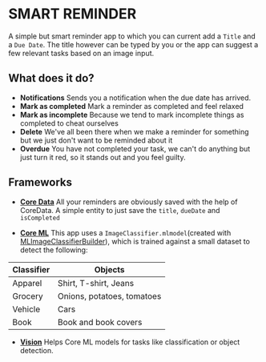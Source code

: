 
SMART REMINDER
=================

A simple but smart reminder app to which you can current add a `Title` and a 	`Due Date`.
The title however can be typed by you or the app can suggest a few relevant tasks based on an image input.

**What does it do?**
----
* **Notifications**
		Sends you a notification when the due date has arrived.
* **Mark as completed**
		Mark a reminder as completed and feel relaxed
* **Mark as incomplete**
		Because we tend to mark incomplete things as completed to cheat ourselves
* **Delete**
		We've all been there when we make a reminder for something but we just don't want to be reminded about it
* **Overdue**
		You have not completed your task, we can't do anything but just turn it red, so it stands out and you feel guilty.

  
**Frameworks**
----
* **[Core Data](https://developer.apple.com/documentation/coredata)**
		All your reminders are obviously saved with the help of CoreData. A simple entity to just save the `title`, `dueDate` and `isCompleted`
		
* **[Core ML](https://developer.apple.com/documentation/coreml)**
		This app uses a `ImageClassifier.mlmodel`(created with [MLImageClassifierBuilder](https://developer.apple.com/documentation/createml/mlimageclassifierbuilder)), which is trained against a small dataset to detect the following:


Classifier | Objects
-------- | -----
Apparel | Shirt, T-shirt, Jeans
Grocery | Onions, potatoes, tomatoes
Vehicle | Cars
Book | Book and book covers


* **[Vision](https://developer.apple.com/documentation/vision)**
		Helps Core ML models for tasks like classification or object detection.


